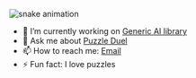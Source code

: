 ![snake animation](https://github.com/bay73/bay73/blob/output/github-contribution-grid-snake2.svg)

- 🔭 I’m currently working on [Generic AI library](https://github.com/bay73/generic-ai)
- 💬 Ask me about [Puzzle Duel]([https://github.com/bay73/puzzleduel](https://www.puzzleduel.club/))
- 📫 How to reach me: [Email](mailto://andrey.iv.bogdanov@gmail.com)
- ⚡ Fun fact: I love puzzles
